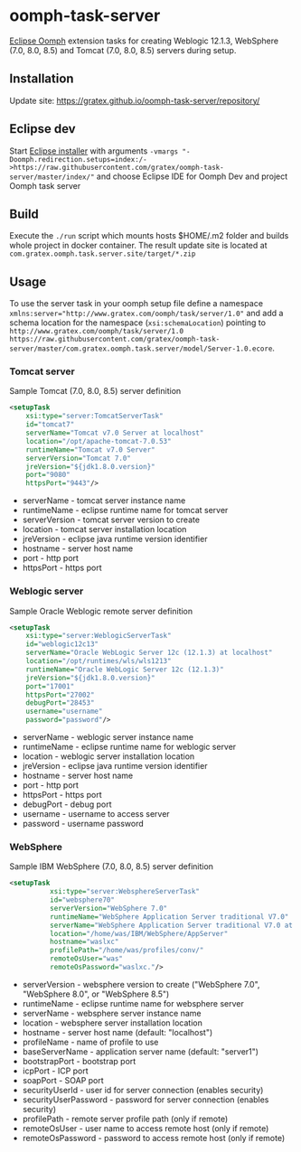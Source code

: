 # oomph-task-server
[Eclipse Oomph](https://projects.eclipse.org/projects/tools.oomph) extension tasks for creating Weblogic 12.1.3, WebSphere (7.0, 8.0, 8.5) and Tomcat (7.0, 8.0, 8.5) servers during setup.

## Installation
Update site: https://gratex.github.io/oomph-task-server/repository/

## Eclipse dev
Start [Eclipse installer](https://wiki.eclipse.org/Eclipse_Installer) with arguments `-vmargs "-Doomph.redirection.setups=index:/->https://raw.githubusercontent.com/gratex/oomph-task-server/master/index/"` and choose Eclipse IDE for Oomph Dev and project Oomph task server

## Build
Execute the `./run` script which mounts hosts $HOME/.m2 folder and builds whole project in docker container. The result update site is located at `com.gratex.oomph.task.server.site/target/*.zip`

## Usage
To use the server task in your oomph setup file define a namespace `xmlns:server="http://www.gratex.com/oomph/task/server/1.0"` and add a schema location for the namespace (`xsi:schemaLocation`) pointing to `http://www.gratex.com/oomph/task/server/1.0 https://raw.githubusercontent.com/gratex/oomph-task-server/master/com.gratex.oomph.task.server/model/Server-1.0.ecore`.  

### Tomcat server
Sample Tomcat (7.0, 8.0, 8.5) server definition

```xml
<setupTask
    xsi:type="server:TomcatServerTask"
    id="tomcat7"
    serverName="Tomcat v7.0 Server at localhost"
    location="/opt/apache-tomcat-7.0.53"
    runtimeName="Tomcat v7.0 Server"
    serverVersion="Tomcat 7.0"
    jreVersion="${jdk1.8.0.version}"
    port="9080"
    httpsPort="9443"/>
```

 * serverName - tomcat server instance name
 * runtimeName - eclipse runtime name for tomcat server
 * serverVersion - tomcat server version to create
 * location - tomcat server installation location
 * jreVersion - eclipse java runtime version identifier
 * hostname - server host name
 * port - http port
 * httpsPort - https port


### Weblogic server
Sample Oracle Weblogic remote server definition

```xml
<setupTask
    xsi:type="server:WeblogicServerTask"
    id="weblogic12c13"
    serverName="Oracle WebLogic Server 12c (12.1.3) at localhost"
    location="/opt/runtimes/wls/wls1213"
    runtimeName="Oracle WebLogic Server 12c (12.1.3)"
    jreVersion="${jdk1.8.0.version}"
    port="17001"
    httpsPort="27002"
    debugPort="28453"
    username="username"
    password="password"/>
```

 * serverName - weblogic server instance name
 * runtimeName - eclipse runtime name for weblogic server
 * location - weblogic server installation location
 * jreVersion - eclipse java runtime version identifier
 * hostname - server host name
 * port - http port
 * httpsPort - https port
 * debugPort - debug port
 * username - username to access server
 * password - username password

### WebSphere
Sample IBM WebSphere (7.0, 8.0, 8.5) server definition

```xml
<setupTask
          xsi:type="server:WebsphereServerTask"
          id="websphere70"
          serverVersion="WebSphere 7.0"
          runtimeName="WebSphere Application Server traditional V7.0"
          serverName="WebSphere Application Server traditional V7.0 at waslxc"
          location="/home/was/IBM/WebSphere/AppServer"
          hostname="waslxc"
          profilePath="/home/was/profiles/conv/"
          remoteOsUser="was"
          remoteOsPassword="waslxc."/>
```

* serverVersion - websphere version to create ("WebSphere 7.0", "WebSphere 8.0", or "WebSphere 8.5")
* runtimeName - eclipse runtime name for websphere server
* serverName - websphere server instance name
* location - websphere server installation location
* hostname - server host name (default: "localhost")
* profileName - name of profile to use
* baseServerName - application server name (default: "server1")
* bootstrapPort - bootstrap port
* icpPort - ICP port
* soapPort - SOAP port
* securityUserId - user id for server connection (enables security)
* securityUserPassword - password for server connection (enables security)
* profilePath - remote server profile path (only if remote)
* remoteOsUser - user name to access remote host (only if remote)
* remoteOsPassword - password to access remote host (only if remote)
